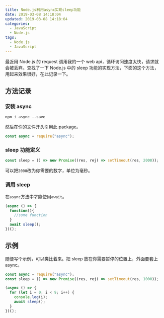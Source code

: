 ```yaml
---
title: Node.js利用async实现sleep功能
date: 2019-03-08 14:18:04
updated: 2019-03-08 14:18:04
categories:
  - JavaScript
  - Node.js
tags:
  - Node.js
  - JavaScript
---
```


最近用 Node.js 的 request 调用我的一个 web api，循环访问速度太快，请求就会被丢弃。查找了一下 Node.js 中的 sleep 功能的实现方法，下面的这个方法，用起来效果很好，在此记录一下。

<!--more-->

## 方法记录

### 安装 async

```shell
npm i async --save
```

然后在你的文件开头引用此 package。

```js
const async = require("async");
```

### sleep 功能定义

```js
const sleep = () => new Promise((res, rej) => setTimeout(res, 2000));
```

可以把`2000`改为你需要的数字，单位为毫秒。

### 调用 sleep

在`async`方法中才能使用`await`。

```js
(async () => {
  function(){
    //some function
  }
  await sleep();
})();
```

## 示例

随便写个示例，可以类比着来。把 sleep 放在你需要暂停的位置上，外面要套上 async。

```js
const async = require("async");
const sleep = () => new Promise((res, rej) => setTimeout(res, 1000));

(async () => {
  for (let i = 0; i < 9; i++) {
    console.log(i);
    await sleep();
  }
})();
```

